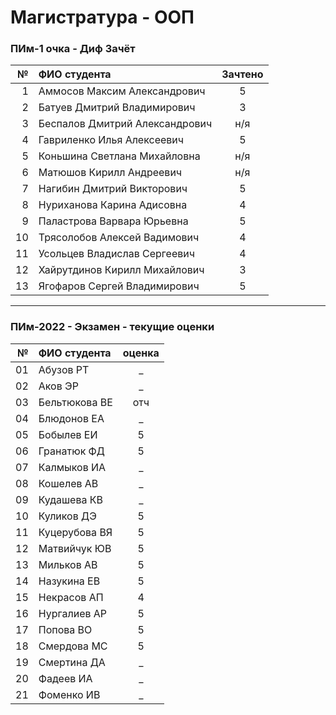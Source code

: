 # Магистратура - ООП  

### ПИм-1 очка - Диф Зачёт  

| № | ФИО студента | Зачтено |
|-:|:-|:-:|
|1|Аммосов Максим Александрович|5|
|2|Батуев Дмитрий Владимирович|3|
|3|Беспалов Дмитрий Александрович|н/я|
|4|Гавриленко Илья Алексеевич|5|
|5|Коньшина Светлана Михайловна|н/я|
|6|Матюшов Кирилл Андреевич|н/я|
|7|Нагибин Дмитрий Викторович|5|
|8|Нуриханова Карина Адисовна|4|
|9|Паластрова Варвара Юрьевна|5|
|10|Трясолобов Алексей Вадимович|4|
|11|Усольцев Владислав Сергеевич|4|
|12|Хайрутдинов Кирилл Михайлович|3|
|13|Ягофаров Сергей Владимирович|5|

---  

### ПИм-2022 - Экзамен - текущие оценки  

| № | ФИО студента | оценка |
|-:|:-|:-:|
01|Абузов РТ| _ |
02|Аков ЭР| _ |
03|Бельтюкова ВЕ| отч |
04|Блюдонов ЕА| _ |
05|Бобылев ЕИ| 5 |
06|Гранатюк ФД| 5 |
07|Калмыков ИА| _ |
08|Кошелев АВ| _ |
09|Кудашева КВ| _ |
10|Куликов ДЭ| 5 |
11|Куцерубова ВЯ| 5 |
12|Матвийчук ЮВ| 5 |
13|Мильков АВ| 5 |
14|Назукина ЕВ| 5 |
15|Некрасов АП| 4 |
16|Нургалиев АР| 5 |
17|Попова ВО| 5 |
18|Смердова МС| 5 |
19|Смертина ДА| _ |
20|Фадеев ИА| _ |
21|Фоменко ИВ| _ |
